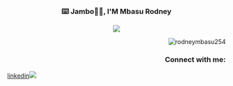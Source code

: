 <!-- markdownlint-disable MD033 MD041 -->
<p align="center">
  <h3 align="center">⌨️ Jambo👋👋, I'M Mbasu Rodney</h3>
</p>
  
<p align="center">
  <img src="https://readme-typing-svg.demolab.com/?lines=Always+versatile;Computer+scientist;Full+stack+developer;From+Nairobi+Kenya&font=Fira%20Code&center=true&width=380&height=50&duration=4000&pause=1000">

<p align="right"> <img src="https://komarev.com/ghpvc/?username=rodneymbasu254&label=Profile%20views&color=0e75b6&style=flat" alt="rodneymbasu254" /> </p>

<p align="center">
  <h3 align="right">Connect with me:</h3>
  <a href="https://linkedin.com/in/rodney-mbasu-bb354b267">linkedin</a><img src="![image](https://user-images.githubusercontent.com/122750072/229301792-ff40e897-b3d0-4a76-b7dd-2b10f2b2279b.png)
"/>
  
    


<!-- markdownlint-enable MD033 -->
